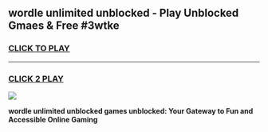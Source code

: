 
## wordle unlimited unblocked - Play Unblocked Gmaes & Free #3wtke
<h3>
<a href="https://news.freeplayer.one?title=wordle_unlimited_unblocked&ref=03M">CLICK TO PLAY</a></h3>
<hr>

<h3>
<a href="https://news.freeplayer.one?title=wordle_unlimited_unblocked&ref=03M">CLICK 2 PLAY</a>
  
</h3>

<a href="https://news.freeplayer.one?title=wordle_unlimited_unblocked&ref=03M"><img src="https://clearcache.store/games.png"></a>


**wordle unlimited unblocked games unblocked: Your Gateway to Fun and Accessible Online Gaming**
